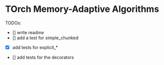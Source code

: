# TOrch Memory-Adaptive Algorithms

TODOs:
* [] write readme
* [] add a test for simple_chunked
* [x] add tests for explicit_*
* [] add tests for the decorators